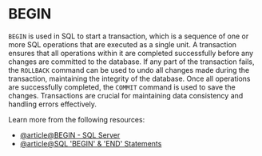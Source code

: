 # BEGIN

`BEGIN` is used in SQL to start a transaction, which is a sequence of one or more SQL operations that are executed as a single unit. A transaction ensures that all operations within it are completed successfully before any changes are committed to the database. If any part of the transaction fails, the `ROLLBACK` command can be used to undo all changes made during the transaction, maintaining the integrity of the database. Once all operations are successfully completed, the `COMMIT` command is used to save the changes. Transactions are crucial for maintaining data consistency and handling errors effectively.

Learn more from the following resources:

- [@article@BEGIN - SQL Server](https://learn.microsoft.com/en-us/sql/t-sql/language-elements/begin-transaction-transact-sql?view=sql-server-ver16)
- [@article@SQL 'BEGIN' & 'END' Statements](https://reintech.io/blog/understanding-sql-begin-end-statements-guide)